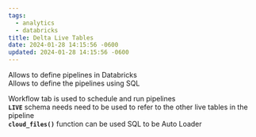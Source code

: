 ```yaml
---
tags:
  - analytics
  - databricks
title: Delta Live Tables
date: 2024-01-28 14:15:56 -0600
updated: 2024-01-28 14:15:56 -0600
---
```


Allows to define pipelines in Databricks  
Allows to define the pipelines using SQL 

Workflow tab is used to schedule and run pipelines  
**`LIVE`** schema needs need to be used to refer to the other live tables in the pipeline  
**`cloud_files()`** function can be used SQL to be Auto Loader
